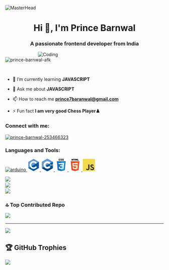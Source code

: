 ![MasterHead](https://i.pinimg.com/originals/93/f0/4b/93f04b4b1103cc4e6410bb4f831acb6c.gif)
<h1 align="center">Hi 👋, I'm Prince Barnwal</h1>
<h3 align="center">A passionate frontend developer from India</h3>
<img align="right" alt="Coding" width="400" src="https://i.gifer.com/WiqN.gif">


<p align="left"> <img src="https://komarev.com/ghpvc/?username=prince-barnwal-afk&label=Profile%20views&color=0e75b6&style=flat" alt="prince-barnwal-afk" /> </p>

<p align="left"> <a href="https://twitter.com/" target="blank"><img src="https://img.shields.io/twitter/follow/?logo=twitter&style=for-the-badge" alt="" /></a> </p>

- 🌱 I’m currently learning **JAVASCRIPT**

- 💬 Ask me about **JAVASCRIPT**

- 📫 How to reach me **prince7baranwal@gmail.com**

- ⚡ Fun fact **I am very good Chess Player♟️**

<h3 align="left">Connect with me:</h3>
<p align="left">
<a href="https://linkedin.com/in/prince-barnwal-253466323" target="blank"><img align="center" src="https://raw.githubusercontent.com/rahuldkjain/github-profile-readme-generator/master/src/images/icons/Social/linked-in-alt.svg" alt="prince-barnwal-253466323" height="30" width="40" /></a>
</p>


<h3 align="left">Languages and Tools:</h3>
<p align="left"> <a href="https://www.arduino.cc/" target="_blank" rel="noreferrer"> <img src="https://cdn.worldvectorlogo.com/logos/arduino-1.svg" alt="arduino" width="40" height="40"/> </a> <a href="https://www.cprogramming.com/" target="_blank" rel="noreferrer"> <img src="https://raw.githubusercontent.com/devicons/devicon/master/icons/c/c-original.svg" alt="c" width="40" height="40"/> </a> <a href="https://www.w3schools.com/cpp/" target="_blank" rel="noreferrer"> <img src="https://raw.githubusercontent.com/devicons/devicon/master/icons/cplusplus/cplusplus-original.svg" alt="cplusplus" width="40" height="40"/> </a> <a href="https://www.w3schools.com/css/" target="_blank" rel="noreferrer"> <img src="https://raw.githubusercontent.com/devicons/devicon/master/icons/css3/css3-original-wordmark.svg" alt="css3" width="40" height="40"/> </a> <a href="https://www.w3.org/html/" target="_blank" rel="noreferrer"> <img src="https://raw.githubusercontent.com/devicons/devicon/master/icons/html5/html5-original-wordmark.svg" alt="html5" width="40" height="40"/> </a> <a href="https://developer.mozilla.org/en-US/docs/Web/JavaScript" target="_blank" rel="noreferrer"> <img src="https://raw.githubusercontent.com/devicons/devicon/master/icons/javascript/javascript-original.svg" alt="javascript" width="40" height="40"/> </a> </p>


![](https://github-readme-stats.vercel.app/api?username=Prince-Barnwal-afk&theme=tokyonight&hide_border=false&include_all_commits=false&count_private=false)<br/>
![](https://nirzak-streak-stats.vercel.app/?user=Prince-Barnwal-afk&theme=tokyonight&hide_border=false)<br/>
![](https://github-readme-stats.vercel.app/api/top-langs/?username=Prince-Barnwal-afk&theme=tokyonight&hide_border=false&include_all_commits=false&count_private=false&layout=compact)

### 🔝 Top Contributed Repo
![](https://github-contributor-stats.vercel.app/api?username=Prince-Barnwal-afk&limit=5&theme=dark&combine_all_yearly_contributions=true)

---
[![](https://visitcount.itsvg.in/api?id=Prince-Barnwal-afk&icon=0&color=0)](https://visitcount.itsvg.in)

## 🏆 GitHub Trophies
![](https://github-profile-trophy.vercel.app/?username=Prince-Barnwal-afk&theme=radical&no-frame=false&no-bg=true&margin-w=4)


